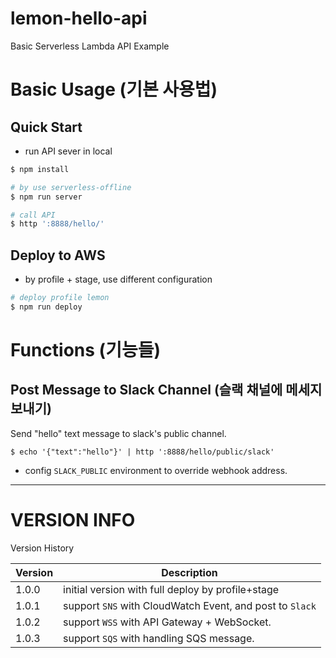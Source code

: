 # lemon-hello-api

Basic Serverless Lambda API Example

# Basic Usage (기본 사용법)

## Quick Start

- run API sever in local

```bash
$ npm install

# by use serverless-offline
$ npm run server

# call API
$ http ':8888/hello/'
```

## Deploy to AWS

- by profile + stage, use different configuration

```bash
# deploy profile lemon
$ npm run deploy
```


# Functions (기능들)

## Post Message to Slack Channel (슬랙 채널에 메세지 보내기)

Send "hello" text message to slack's public channel.

`$ echo '{"text":"hello"}' | http ':8888/hello/public/slack'`

- config `SLACK_PUBLIC` environment to override webhook address.





----------------
# VERSION INFO #

Version History

| Version   | Description
|--         |--
| 1.0.0     | initial version with full deploy by profile+stage
| 1.0.1     | support `SNS` with CloudWatch Event, and post to `Slack`
| 1.0.2     | support `WSS` with API Gateway + WebSocket.
| 1.0.3     | support `SQS` with handling SQS message.

